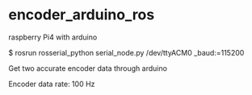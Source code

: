 # encoder_arduino_ros

raspberry Pi4 with arduino

$ rosrun rosserial_python serial_node.py /dev/ttyACM0 _baud:=115200

Get two accurate encoder data through arduino

Encoder data rate: 100 Hz
